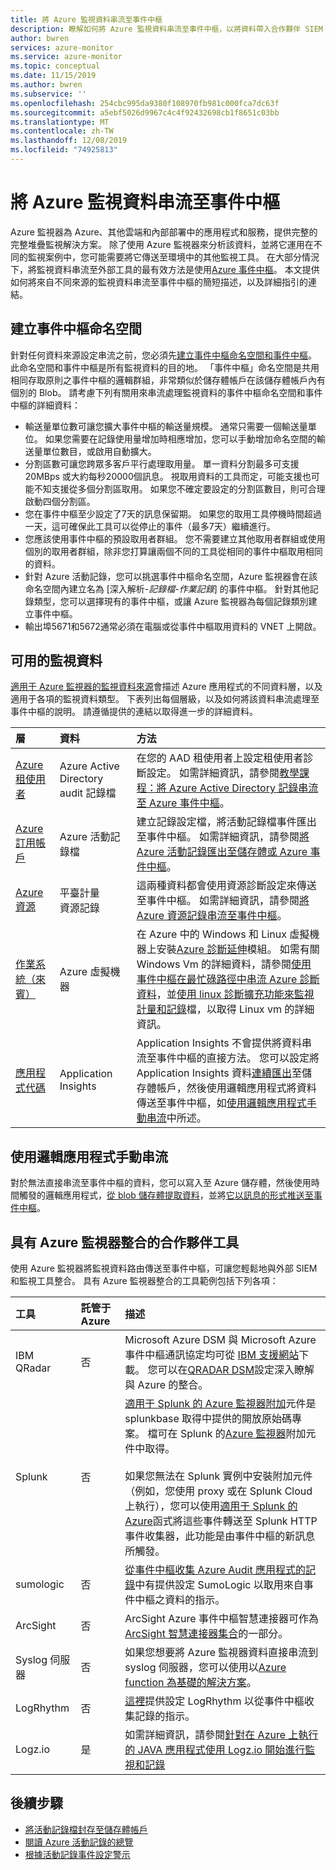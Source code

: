 ```yaml
---
title: 將 Azure 監視資料串流至事件中樞
description: 瞭解如何將 Azure 監視資料串流至事件中樞，以將資料帶入合作夥伴 SIEM 或分析工具。
author: bwren
services: azure-monitor
ms.service: azure-monitor
ms.topic: conceptual
ms.date: 11/15/2019
ms.author: bwren
ms.subservice: ''
ms.openlocfilehash: 254cbc995da9380f108970fb981c000fca7dc63f
ms.sourcegitcommit: a5ebf5026d9967c4c4f92432698cb1f8651c03bb
ms.translationtype: MT
ms.contentlocale: zh-TW
ms.lasthandoff: 12/08/2019
ms.locfileid: "74925813"
---
```

# <a name="stream-azure-monitoring-data-to-an-event-hub"></a>將 Azure 監視資料串流至事件中樞
Azure 監視器為 Azure、其他雲端和內部部署中的應用程式和服務，提供完整的完整堆疊監視解決方案。 除了使用 Azure 監視器來分析該資料，並將它運用在不同的監視案例中，您可能需要將它傳送至環境中的其他監視工具。 在大部分情況下，將監視資料串流至外部工具的最有效方法是使用[Azure 事件中樞](/azure/event-hubs/)。 本文提供如何將來自不同來源的監視資料串流至事件中樞的簡短描述，以及詳細指引的連結。


## <a name="create-an-event-hubs-namespace"></a>建立事件中樞命名空間

針對任何資料來源設定串流之前，您必須先[建立事件中樞命名空間和事件中樞](../../event-hubs/event-hubs-create.md)。 此命名空間和事件中樞是所有監視資料的目的地。 「事件中樞」命名空間是共用相同存取原則之事件中樞的邏輯群組，非常類似於儲存體帳戶在該儲存體帳戶內有個別的 Blob。 請考慮下列有關用來串流處理監視資料的事件中樞命名空間和事件中樞的詳細資料：

* 輸送量單位數可讓您擴大事件中樞的輸送量規模。 通常只需要一個輸送量單位。 如果您需要在記錄使用量增加時相應增加，您可以手動增加命名空間的輸送量單位數目，或啟用自動擴大。
* 分割區數可讓您跨眾多客戶平行處理取用量。 單一資料分割最多可支援20MBps 或大約每秒20000個訊息。 視取用資料的工具而定，可能支援也可能不知支援從多個分割區取用。 如果您不確定要設定的分割區數目，則可合理啟動四個分割區。
* 您在事件中樞至少設定了7天的訊息保留期。 如果您的取用工具停機時間超過一天，這可確保此工具可以從停止的事件（最多7天）繼續進行。
* 您應該使用事件中樞的預設取用者群組。 您不需要建立其他取用者群組或使用個別的取用者群組，除非您打算讓兩個不同的工具從相同的事件中樞取用相同的資料。
* 針對 Azure 活動記錄，您可以挑選事件中樞命名空間，Azure 監視器會在該命名空間內建立名為 [深入解析-_記錄檔-作業記錄_] 的事件中樞。 針對其他記錄類型，您可以選擇現有的事件中樞，或讓 Azure 監視器為每個記錄類別建立事件中樞。
* 輸出埠5671和5672通常必須在電腦或從事件中樞取用資料的 VNET 上開啟。

## <a name="monitoring-data-available"></a>可用的監視資料
[適用于 Azure 監視器的監視資料來源](data-sources.md)會描述 Azure 應用程式的不同資料層，以及適用于各項的監視資料類型。 下表列出每個層級，以及如何將該資料串流處理至事件中樞的說明。 請遵循提供的連結以取得進一步的詳細資料。

| 層 | 資料 | 方法 |
|:---|:---|:---|
| [Azure 租使用者](data-sources.md#azure-tenant) | Azure Active Directory audit 記錄檔 | 在您的 AAD 租使用者上設定租使用者診斷設定。 如需詳細資訊，請參閱[教學課程：將 Azure Active Directory 記錄串流至 Azure 事件中樞](../../active-directory/reports-monitoring/tutorial-azure-monitor-stream-logs-to-event-hub.md)。 |
| [Azure 訂用帳戶](data-sources.md#azure-subscription) | Azure 活動記錄檔 | 建立記錄設定檔，將活動記錄檔事件匯出至事件中樞。  如需詳細資訊，請參閱[將 Azure 活動記錄匯出至儲存體或 Azure 事件中樞](activity-log-export.md)。 |
| [Azure 資源](data-sources.md#azure-resources) | 平臺計量<br> 資源記錄 |這兩種資料都會使用資源診斷設定來傳送至事件中樞。 如需詳細資訊，請參閱[將 Azure 資源記錄串流至事件中樞](resource-logs-stream-event-hubs.md)。 |
| [作業系統（來賓）](data-sources.md#operating-system-guest) | Azure 虛擬機器 | 在 Azure 中的 Windows 和 Linux 虛擬機器上安裝[Azure 診斷延伸](diagnostics-extension-overview.md)模組。 如需有關 Windows Vm 的詳細資料，請參閱[使用事件中樞在最忙碌路徑中串流 Azure 診斷資料](diagnostics-extension-stream-event-hubs.md)，並[使用 linux 診斷擴充功能來監視計量和記錄](../../virtual-machines/extensions/diagnostics-linux.md#protected-settings)檔，以取得 Linux vm 的詳細資訊。 |
| [應用程式代碼](data-sources.md#application-code) | Application Insights | Application Insights 不會提供將資料串流至事件中樞的直接方法。 您可以設定將 Application Insights 資料[連續匯出](../../azure-monitor/app/export-telemetry.md)至儲存體帳戶，然後使用邏輯應用程式將資料傳送至事件中樞，如[使用邏輯應用程式手動串流](#manual-streaming-with-logic-app)中所述。 |

## <a name="manual-streaming-with-logic-app"></a>使用邏輯應用程式手動串流
對於無法直接串流至事件中樞的資料，您可以寫入至 Azure 儲存體，然後使用時間觸發的邏輯應用程式，[從 blob 儲存體提取資料](../../connectors/connectors-create-api-azureblobstorage.md#add-action)，並將[它以訊息的形式推送至事件中樞](../../connectors/connectors-create-api-azure-event-hubs.md#add-action)。 


## <a name="partner-tools-with-azure-monitor-integration"></a>具有 Azure 監視器整合的合作夥伴工具

使用 Azure 監視器將監視資料路由傳送至事件中樞，可讓您輕鬆地與外部 SIEM 和監視工具整合。 具有 Azure 監視器整合的工具範例包括下列各項：

| 工具 | 託管于 Azure | 描述 |
|:---|:---| :---|
|  IBM QRadar | 否 | Microsoft Azure DSM 與 Microsoft Azure 事件中樞通訊協定均可從 [IBM 支援網站](https://www.ibm.com/support)下載。 您可以在[QRADAR DSM](https://www.ibm.com/support/knowledgecenter/SS42VS_DSM/c_dsm_guide_microsoft_azure_overview.html?cp=SS42VS_7.3.0)設定深入瞭解與 Azure 的整合。 |
| Splunk | 否 | [適用于 Splunk 的 Azure 監視器附加](https://splunkbase.splunk.com/app/3534/)元件是 splunkbase 取得中提供的開放原始碼專案。 檔可在 Splunk 的[Azure 監視器](https://github.com/Microsoft/AzureMonitorAddonForSplunk/wiki/Azure-Monitor-Addon-For-Splunk)附加元件中取得。<br><br> 如果您無法在 Splunk 實例中安裝附加元件（例如，您使用 proxy 或在 Splunk Cloud 上執行），您可以使用[適用于 Splunk 的 Azure](https://github.com/Microsoft/AzureFunctionforSplunkVS)函式將這些事件轉送至 Splunk HTTP 事件收集器，此功能是由事件中樞的新訊息所觸發。 |
| sumologic | 否 | [從事件中樞收集 Azure Audit 應用程式的記錄](https://help.sumologic.com/Send-Data/Applications-and-Other-Data-Sources/Azure-Audit/02Collect-Logs-for-Azure-Audit-from-Event-Hub)中有提供設定 SumoLogic 以取用來自事件中樞之資料的指示。 |
| ArcSight | 否 | ArcSight Azure 事件中樞智慧連接器可作為[ArcSight 智慧連接器集合](https://community.softwaregrp.com/t5/Discussions/Announcing-General-Availability-of-ArcSight-Smart-Connectors-7/m-p/1671852)的一部分。 |
| Syslog 伺服器 | 否 | 如果您想要將 Azure 監視器資料直接串流到 syslog 伺服器，您可以使用以[Azure function 為基礎的解決方案](https://github.com/miguelangelopereira/azuremonitor2syslog/)。
| LogRhythm | 否| [這裡](https://logrhythm.com/six-tips-for-securing-your-azure-cloud-environment/)提供設定 LogRhythm 以從事件中樞收集記錄的指示。 
|Logz.io | 是 | 如需詳細資訊，請參閱[針對在 Azure 上執行的 JAVA 應用程式使用 Logz.io 開始進行監視和記錄](https://docs.microsoft.com/azure/java/java-get-started-with-logzio)


## <a name="next-steps"></a>後續步驟
* [將活動記錄檔封存至儲存體帳戶](../../azure-monitor/platform/archive-activity-log.md)
* [閱讀 Azure 活動記錄的總覽](../../azure-monitor/platform/activity-logs-overview.md)
* [根據活動記錄事件設定警示](../../azure-monitor/platform/alerts-log-webhook.md)


